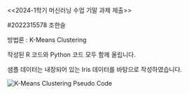 <<2024-1학기 머신러닝 수업 기말 과제 제출>>

#2022315578 조한슬

방법론 : K-Means Clustering

작성된 R 코드와 Python 코드 모두 함께 올립니다.

샘플 데이터는 내장되어 있는 Iris 데이터를 바탕으로 작성하였습니다.



![K-Means Clustering Pseudo Code](https://github.com/JoHS1234/ML_Assignment/assets/132047938/8358341c-1786-47a8-9add-a685a4d8dad8)
